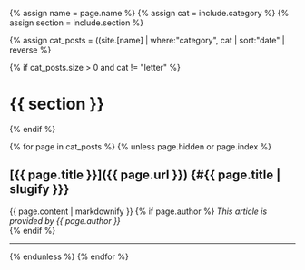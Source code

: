 {% assign name = page.name %}
{% assign cat = include.category %}
{% assign section  = include.section %}

{% assign cat_posts = ((site.[name] | where:"category", cat | sort:"date" | reverse %}

{% if cat_posts.size > 0 and cat != "letter" %}
# {{ section }}
{% endif %}

{% for page in cat_posts %}
{% unless page.hidden or page.index %}
## [{{ page.title }}]({{ page.url }}) {#{{ page.title | slugify }}}
{{ page.content | markdownify }}
{% if page.author %}
*This article is provided by {{ page.author }}*  
{% endif %}

***

{% endunless %}
{% endfor %}
